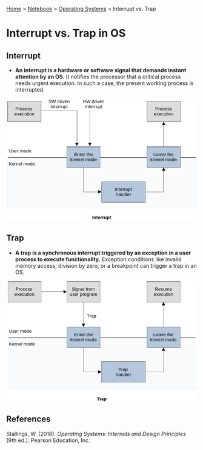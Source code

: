 <a href="../../">Home</a> > <a href="../notebook">Notebook</a> > <a href="./">Operating Systems</a> > Interrupt vs. Trap

# Interrupt vs. Trap in OS



## Interrupt

* **An interrupt is a hardware or software signal that demands instant attention by an OS.** It notifies the processor that a critical process needs urgent  execution. In such a case, the present working process is interrupted.



<img src="./img/interrupt.png" alt="interrupt" width="700">





## Trap

* **A trap is a synchronous interrupt triggered by an exception in a user process to execute functionality.** Exception conditions like invalid memory access, division by zero, or a breakpoint can trigger a trap in an OS.



<img src="./img/trap.png" alt="trap" width="700">








## References

Stallings, W. (2018). *Operating Systems: Internals and Design Principles* (9th ed.). Pearson Education, Inc.


